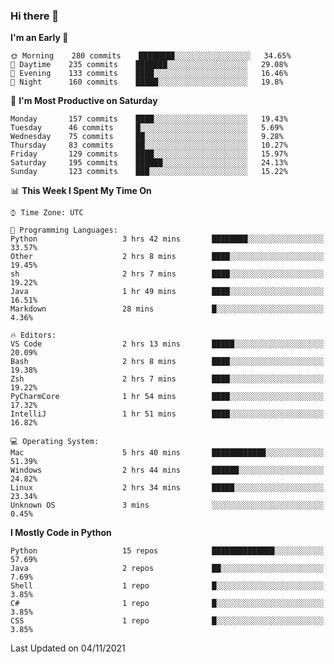 ### Hi there 👋

<!--START_SECTION:waka-->
**I'm an Early 🐤** 

```text
🌞 Morning    280 commits    ████████░░░░░░░░░░░░░░░░░   34.65% 
🌆 Daytime    235 commits    ███████░░░░░░░░░░░░░░░░░░   29.08% 
🌃 Evening    133 commits    ████░░░░░░░░░░░░░░░░░░░░░   16.46% 
🌙 Night      160 commits    █████░░░░░░░░░░░░░░░░░░░░   19.8%

```
📅 **I'm Most Productive on Saturday** 

```text
Monday       157 commits    ████░░░░░░░░░░░░░░░░░░░░░   19.43% 
Tuesday      46 commits     █░░░░░░░░░░░░░░░░░░░░░░░░   5.69% 
Wednesday    75 commits     ██░░░░░░░░░░░░░░░░░░░░░░░   9.28% 
Thursday     83 commits     ██░░░░░░░░░░░░░░░░░░░░░░░   10.27% 
Friday       129 commits    ████░░░░░░░░░░░░░░░░░░░░░   15.97% 
Saturday     195 commits    ██████░░░░░░░░░░░░░░░░░░░   24.13% 
Sunday       123 commits    ███░░░░░░░░░░░░░░░░░░░░░░   15.22%

```


📊 **This Week I Spent My Time On** 

```text
⌚︎ Time Zone: UTC

💬 Programming Languages: 
Python                   3 hrs 42 mins       ████████░░░░░░░░░░░░░░░░░   33.57% 
Other                    2 hrs 8 mins        ████░░░░░░░░░░░░░░░░░░░░░   19.45% 
sh                       2 hrs 7 mins        ████░░░░░░░░░░░░░░░░░░░░░   19.22% 
Java                     1 hr 49 mins        ████░░░░░░░░░░░░░░░░░░░░░   16.51% 
Markdown                 28 mins             █░░░░░░░░░░░░░░░░░░░░░░░░   4.36%

🔥 Editors: 
VS Code                  2 hrs 13 mins       █████░░░░░░░░░░░░░░░░░░░░   20.09% 
Bash                     2 hrs 8 mins        ████░░░░░░░░░░░░░░░░░░░░░   19.38% 
Zsh                      2 hrs 7 mins        ████░░░░░░░░░░░░░░░░░░░░░   19.22% 
PyCharmCore              1 hr 54 mins        ████░░░░░░░░░░░░░░░░░░░░░   17.32% 
IntelliJ                 1 hr 51 mins        ████░░░░░░░░░░░░░░░░░░░░░   16.82%

💻 Operating System: 
Mac                      5 hrs 40 mins       ████████████░░░░░░░░░░░░░   51.39% 
Windows                  2 hrs 44 mins       ██████░░░░░░░░░░░░░░░░░░░   24.82% 
Linux                    2 hrs 34 mins       █████░░░░░░░░░░░░░░░░░░░░   23.34% 
Unknown OS               3 mins              ░░░░░░░░░░░░░░░░░░░░░░░░░   0.45%

```

**I Mostly Code in Python** 

```text
Python                   15 repos            ██████████████░░░░░░░░░░░   57.69% 
Java                     2 repos             ██░░░░░░░░░░░░░░░░░░░░░░░   7.69% 
Shell                    1 repo              █░░░░░░░░░░░░░░░░░░░░░░░░   3.85% 
C#                       1 repo              █░░░░░░░░░░░░░░░░░░░░░░░░   3.85% 
CSS                      1 repo              █░░░░░░░░░░░░░░░░░░░░░░░░   3.85%

```



 Last Updated on 04/11/2021
<!--END_SECTION:waka-->

<!--
**e1630m/e1630m** is a ✨ _special_ ✨ repository because its `README.md` (this file) appears on your GitHub profile.

Here are some ideas to get you started:

- 🔭 I’m currently working on ...
- 🌱 I’m currently learning ...
- 👯 I’m looking to collaborate on ...
- 🤔 I’m looking for help with ...
- 💬 Ask me about ...
- 📫 How to reach me: ...
- 😄 Pronouns: ...
- ⚡ Fun fact: ...
-->
